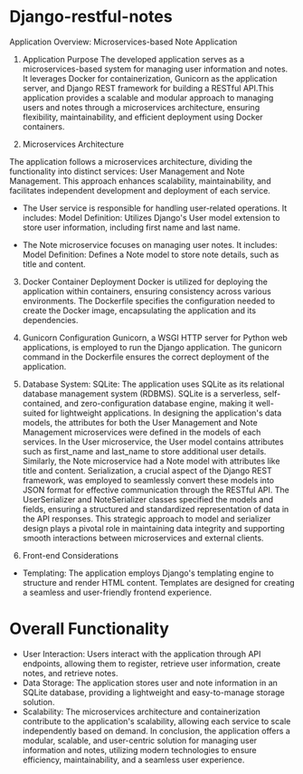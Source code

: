 # Django-restful-notes

Application Overview: Microservices-based Note Application

1. Application Purpose
The developed application serves as a microservices-based system for managing user information and notes. It leverages Docker for containerization, Gunicorn as the application server, and Django REST framework for building a RESTful API.This application provides a scalable and modular approach to managing users and notes through a microservices architecture, ensuring flexibility, maintainability, and efficient deployment using Docker containers.

2. Microservices Architecture

The application follows a microservices architecture, dividing the functionality into distinct services: User Management and Note Management. This approach enhances scalability, maintainability, and facilitates independent development and deployment of each service.

- The User service is responsible for handling user-related operations. It includes:
  Model Definition: Utilizes Django's User model extension to store user information, including first name and last name.

-  The Note microservice focuses on managing user notes. It includes:
  Model Definition: Defines a Note model to store note details, such as title and content.


3. Docker Container Deployment
Docker is utilized for deploying the application within containers, ensuring consistency across various environments. The Dockerfile specifies the configuration needed to create the Docker image, encapsulating the application and its dependencies.

4. Gunicorn Configuration
Gunicorn, a WSGI HTTP server for Python web applications, is employed to run the Django application. The gunicorn command in the Dockerfile ensures the correct deployment of the application.

5. Database System:
SQLite: The application uses SQLite as its relational database management system (RDBMS). SQLite is a serverless, self-contained, and zero-configuration database engine, making it well-suited for lightweight applications. In designing the application's data models, the attributes for both the User Management and Note Management microservices were defined in the models of each services. In the User microservice, the User model contains attributes such as first_name and last_name to store additional user details. Similarly, the Note microservice had a Note model with attributes like title and content. Serialization, a crucial aspect of the Django REST framework, was employed to seamlessly convert these models into JSON format for effective communication through the RESTful API. The UserSerializer and NoteSerializer classes specified the models and fields, ensuring a structured and standardized representation of data in the API responses. This strategic approach to model and serializer design plays a pivotal role in maintaining data integrity and supporting smooth interactions between microservices and external clients.

6. Front-end Considerations
- Templating: The application employs Django's templating engine to structure and render HTML content. Templates are designed for creating a seamless and user-friendly               frontend experience.

# Overall Functionality
- User Interaction: Users interact with the application through API endpoints, allowing them to register, retrieve user information, create notes, and retrieve notes.
- Data Storage: The application stores user and note information in an SQLite database, providing a lightweight and easy-to-manage storage solution.
- Scalability: The microservices architecture and containerization contribute to the application's scalability, allowing each service to scale independently based on demand.
In conclusion, the application offers a modular, scalable, and user-centric solution for managing user information and notes, utilizing modern technologies to ensure efficiency, maintainability, and a seamless user experience.
